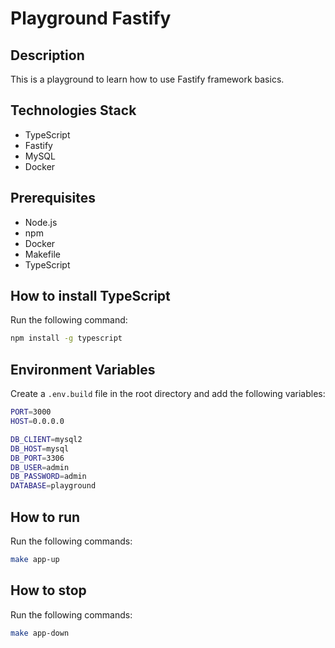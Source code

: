 # Playground Fastify

## Description

This is a playground to learn how to use Fastify framework basics.

## Technologies Stack

- TypeScript
- Fastify
- MySQL
- Docker

## Prerequisites

- Node.js
- npm
- Docker
- Makefile
- TypeScript

## How to install TypeScript

Run the following command:

```bash
npm install -g typescript
```

## Environment Variables

Create a `.env.build` file in the root directory and add the following variables:

```bash
PORT=3000
HOST=0.0.0.0

DB_CLIENT=mysql2
DB_HOST=mysql
DB_PORT=3306
DB_USER=admin
DB_PASSWORD=admin
DATABASE=playground
```

## How to run

Run the following commands:

```bash
make app-up
```

## How to stop

Run the following commands:

```bash
make app-down
```



